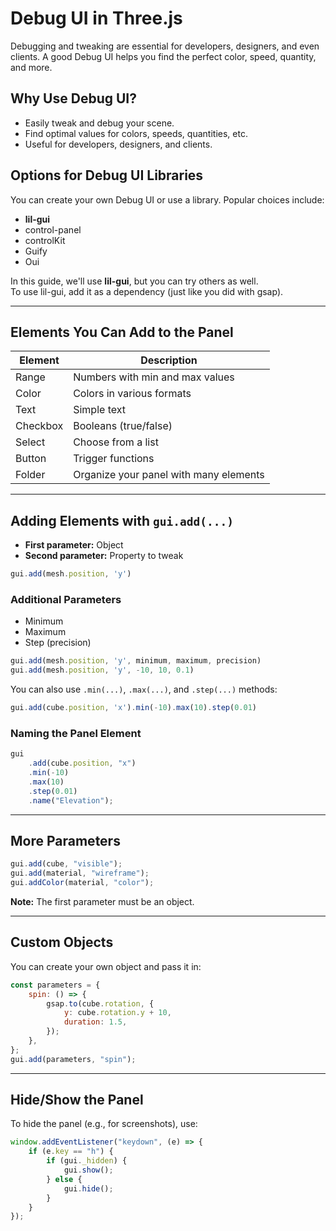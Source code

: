 # Debug UI in Three.js

Debugging and tweaking are essential for developers, designers, and even clients. A good Debug UI helps you find the perfect color, speed, quantity, and more.

## Why Use Debug UI?

- Easily tweak and debug your scene.
- Find optimal values for colors, speeds, quantities, etc.
- Useful for developers, designers, and clients.

## Options for Debug UI Libraries

You can create your own Debug UI or use a library. Popular choices include:

- **lil-gui**
- control-panel
- controlKit
- Guify
- Oui

In this guide, we'll use **lil-gui**, but you can try others as well.  
To use lil-gui, add it as a dependency (just like you did with gsap).

---

## Elements You Can Add to the Panel

| Element   | Description                                 |
|-----------|---------------------------------------------|
| Range     | Numbers with min and max values             |
| Color     | Colors in various formats                   |
| Text      | Simple text                                 |
| Checkbox  | Booleans (true/false)                       |
| Select    | Choose from a list                          |
| Button    | Trigger functions                           |
| Folder    | Organize your panel with many elements      |

---

## Adding Elements with `gui.add(...)`

- **First parameter:** Object
- **Second parameter:** Property to tweak

```js
gui.add(mesh.position, 'y')
```

### Additional Parameters

- Minimum
- Maximum
- Step (precision)

```js
gui.add(mesh.position, 'y', minimum, maximum, precision)
gui.add(mesh.position, 'y', -10, 10, 0.1)
```

You can also use `.min(...)`, `.max(...)`, and `.step(...)` methods:

```js
gui.add(cube.position, 'x').min(-10).max(10).step(0.01)
```

### Naming the Panel Element

```js
gui
    .add(cube.position, "x")
    .min(-10)
    .max(10)
    .step(0.01)
    .name("Elevation");
```

---

## More Parameters

```js
gui.add(cube, "visible");
gui.add(material, "wireframe");
gui.addColor(material, "color");
```

**Note:** The first parameter must be an object.

---

## Custom Objects

You can create your own object and pass it in:

```js
const parameters = {
    spin: () => {
        gsap.to(cube.rotation, {
            y: cube.rotation.y + 10,
            duration: 1.5,
        });
    },
};
gui.add(parameters, "spin");
```

---

## Hide/Show the Panel

To hide the panel (e.g., for screenshots), use:

```js
window.addEventListener("keydown", (e) => {
    if (e.key == "h") {
        if (gui._hidden) {
            gui.show();
        } else {
            gui.hide();
        }
    }
});
```